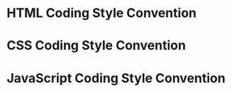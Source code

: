 # HTML Coding Style Convention

# CSS Coding Style Convention

# JavaScript Coding Style Convention
